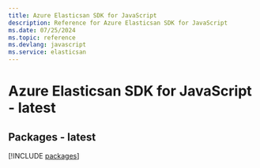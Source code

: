 ```yaml
---
title: Azure Elasticsan SDK for JavaScript
description: Reference for Azure Elasticsan SDK for JavaScript
ms.date: 07/25/2024
ms.topic: reference
ms.devlang: javascript
ms.service: elasticsan
---
```

# Azure Elasticsan SDK for JavaScript - latest
## Packages - latest
[!INCLUDE [packages](elasticsan-index.md)]